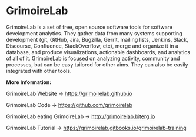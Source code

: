 # GrimoireLab

GrimoireLab is a set of free, open source software tools for software development analytics. They gather data from many systems supporting development (git, GitHub, Jira, Bugzilla, Gerrit, mailing lists, Jenkins, Slack, Discourse, Confluence, StackOverflow, etc), merge and organize it in a database, and produce visualizations, actionable dashboards, and analytics of all of it.  GrimoireLab is focused on analyzing activity, community and processes, but can be easy tailored for other aims. They can also be easily integrated with other tools.


**More Information:**

GrimoireLab Website → https://grimoirelab.github.io

GrimoireLab Code → https://github.com/grimoirelab

GrimoireLab eating GrimoireLab → http://grimoirelab.biterg.io

GrimoireLab Tutorial → https://grimoirelab.gitbooks.io/grimoirelab-training
